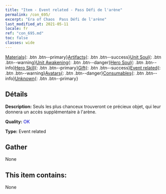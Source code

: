 ```yaml
---
title: "Item - Event related - Pass Défi de l'arène"
permalink: /con_695/
excerpt: "Era of Chaos  Pass Défi de l'arène"
last_modified_at: 2021-05-11
locale: fr
ref: "con_695.md"
toc: false
classes: wide
---
```

 [Materials](/ItemsFR/){: .btn .btn--primary}[Artifacts](/ItemsFR/Artifacts/){: .btn .btn--success}[Unit Soul](/ItemsFR/UnitSoul/){: .btn .btn--warning}[Unit Awakening](/ItemsFR/UnitAwakening/){: .btn .btn--danger}[Hero Soul](/ItemsFR/HeroSoul/){: .btn .btn--info}[Hero Skill](/ItemsFR/HeroSkill/){: .btn .btn--primary}[Gift](/ItemsFR/Gift/){: .btn .btn--success}[Event related](/ItemsFR/Events/){: .btn .btn--warning}[Avatars](/ItemsFR/Avatars/){: .btn .btn--danger}[Consumables](/ItemsFR/Consumables/){: .btn .btn--info}[Unknown](/ItemsFR/Unknown/){: .btn .btn--primary}

## Détails
 **Description:** Seuls les plus chanceux trouveront ce précieux objet, qui leur donnera un accès supplémentaire à l'arène.

 **Quality:** <span style="color: #0000CD">OK</span>

 **Type:** Event related

## Gather

  None

## This item contains:

  None


